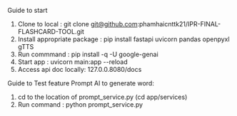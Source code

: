 Guide to start 

1. Clone to local : git clone git@github.com:phamhaicnttk21/IPR-FINAL-FLASHCARD-TOOL.git
2. Install appropriate package : pip install fastapi uvicorn pandas openpyxl gTTS
3. Run commmand : pip install -q -U google-genai
4. Start app : uvicorn main:app --reload
5. Access api doc locally: 127.0.0.8080/docs 



Guide to Test feature Prompt AI to generate word: 
1. cd to the location of prompt_service.py (cd app/services)
2. Run command : python prompt_service.py

